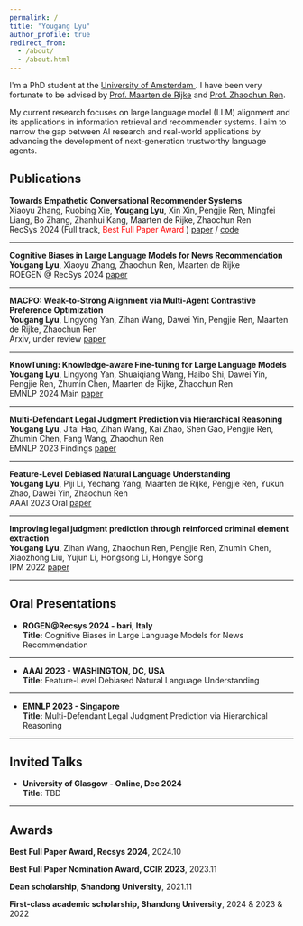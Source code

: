 ```yaml
---
permalink: /
title: "Yougang Lyu"
author_profile: true
redirect_from: 
  - /about/
  - /about.html
---
```

I'm a PhD student at the [University of Amsterdam ](https://irlab.science.uva.nl/about/). I have been very fortunate to be advised by [Prof. Maarten de Rijke](https://staff.fnwi.uva.nl/m.derijke/) and [Prof. Zhaochun Ren](https://renzhaochun.github.io/). 

My current research focuses on large language model (LLM) alignment and its applications in information retrieval and recommender systems. I aim to narrow the gap between AI research and real-world applications by advancing the development of next-generation trustworthy language agents.



Publications
---

   **Towards Empathetic Conversational Recommender Systems**  
   Xiaoyu Zhang, Ruobing Xie, **Yougang Lyu**, Xin Xin, Pengjie Ren, Mingfei Liang, Bo Zhang, Zhanhui Kang, Maarten de Rijke, Zhaochun Ren  
   RecSys 2024 (Full track, <font color='red'> Best Full Paper Award </font>) [paper](https://doi.org/10.1145/3640457.3688133) / [code](https://github.com/zxd-octopus/ECR)

---

   **Cognitive Biases in Large Language Models for News Recommendation**  
   **Yougang Lyu**, Xiaoyu Zhang, Zhaochun Ren, Maarten de Rijke  
   ROEGEN @ RecSys 2024 [paper](https://doi.org/10.48550/arXiv.2410.02897)

---

   **MACPO: Weak-to-Strong Alignment via Multi-Agent Contrastive Preference Optimization**  
   **Yougang Lyu**, Lingyong Yan, Zihan Wang, Dawei Yin, Pengjie Ren, Maarten de Rijke, Zhaochun Ren  
   Arxiv, under review [paper](https://arxiv.org/pdf/2410.07672)

---

   **KnowTuning: Knowledge-aware Fine-tuning for Large Language Models**  
   **Yougang Lyu**, Lingyong Yan, Shuaiqiang Wang, Haibo Shi, Dawei Yin, Pengjie Ren, Zhumin Chen, Maarten de Rijke, Zhaochun Ren  
   EMNLP 2024 Main [paper](https://arxiv.org/pdf/2402.11176)

---

   **Multi-Defendant Legal Judgment Prediction via Hierarchical Reasoning**  
   **Yougang Lyu**, Jitai Hao, Zihan Wang, Kai Zhao, Shen Gao, Pengjie Ren, Zhumin Chen, Fang Wang, Zhaochun Ren  
   EMNLP 2023 Findings [paper](https://arxiv.org/pdf/2312.05762)

---

   **Feature-Level Debiased Natural Language Understanding**  
   **Yougang Lyu**, Piji Li, Yechang Yang, Maarten de Rijke, Pengjie Ren, Yukun Zhao, Dawei Yin, Zhaochun Ren  
   AAAI 2023 Oral [paper](https://ojs.aaai.org/index.php/AAAI/article/view/26567)

---

   **Improving legal judgment prediction through reinforced criminal element extraction**  
   **Yougang Lyu**, Zihan Wang, Zhaochun Ren, Pengjie Ren, Zhumin Chen, Xiaozhong Liu, Yujun Li, Hongsong Li, Hongye Song  
   IPM 2022 [paper](https://www.sciencedirect.com/science/article/pii/S0306457321002600)

---


## Oral Presentations
- **ROGEN@Recsys 2024 - bari, Italy**  
  **Title:** Cognitive Biases in Large Language Models for News Recommendation
  
---
- **AAAI 2023 - WASHINGTON, DC, USA**  
  **Title:** Feature-Level Debiased Natural Language Understanding

---
- **EMNLP 2023 - Singapore**  
  **Title:** Multi-Defendant Legal Judgment Prediction via Hierarchical Reasoning
  
---
## Invited Talks
- **University of Glasgow - Online, Dec 2024**  
  **Title:** TBD
---

## Awards

 **Best Full Paper Award, Recsys 2024**, 2024.10

 **Best Full Paper Nomination Award, CCIR 2023**, 2023.11

 **Dean scholarship, Shandong University**, 2021.11
 
 **First-class academic scholarship, Shandong University**, 2024 & 2023 & 2022


